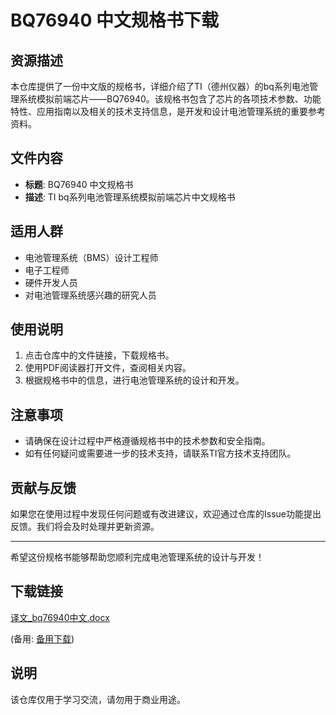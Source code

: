 # BQ76940 中文规格书下载

## 资源描述

本仓库提供了一份中文版的规格书，详细介绍了TI（德州仪器）的bq系列电池管理系统模拟前端芯片——BQ76940。该规格书包含了芯片的各项技术参数、功能特性、应用指南以及相关的技术支持信息，是开发和设计电池管理系统的重要参考资料。

## 文件内容

- **标题**: BQ76940 中文规格书
- **描述**: TI bq系列电池管理系统模拟前端芯片中文规格书

## 适用人群

- 电池管理系统（BMS）设计工程师
- 电子工程师
- 硬件开发人员
- 对电池管理系统感兴趣的研究人员

## 使用说明

1. 点击仓库中的文件链接，下载规格书。
2. 使用PDF阅读器打开文件，查阅相关内容。
3. 根据规格书中的信息，进行电池管理系统的设计和开发。

## 注意事项

- 请确保在设计过程中严格遵循规格书中的技术参数和安全指南。
- 如有任何疑问或需要进一步的技术支持，请联系TI官方技术支持团队。

## 贡献与反馈

如果您在使用过程中发现任何问题或有改进建议，欢迎通过仓库的Issue功能提出反馈。我们将会及时处理并更新资源。

---

希望这份规格书能够帮助您顺利完成电池管理系统的设计与开发！

## 下载链接
[译文_bq76940中文.docx]() 

(备用: [备用下载](https://pan.baidu.com/s/1Hljk9o-2L1ONKKjCPvOeWQ?pwd=1234))

## 说明

该仓库仅用于学习交流，请勿用于商业用途。
